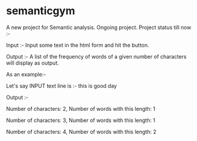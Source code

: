 # semanticgym
A new project for Semantic analysis. Ongoing project. Project status till now :- 

Input :- Input some text in the html form and hit the button. 

Output :- A list of the frequency of words of a given number of characters will display as output.

As an example:- 

Let's say INPUT text line is :- this is good day

Output :- 

Number of characters: 2, Number of words with this length: 1

Number of characters: 3, Number of words with this length: 1

Number of characters: 4, Number of words with this length: 2


